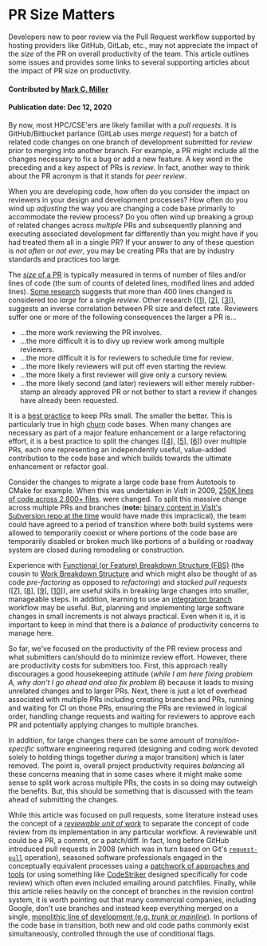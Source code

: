 # PR Size Matters

<!-- deck text start -->
Developers new to peer review via the Pull Request workflow supported by
hosting providers like GitHub, GitLab, etc., may not appreciate the
impact of the *size* of the PR on overall productivity of the team.
This article outlines some issues and provides some links to several
supporting articles about the impact of PR size on productivity.
<!-- deck text end --> 

#### Contributed by [Mark C. Miller](http://github.com/markcmiller86 "Mark C. Miller")
#### Publication date: Dec 12, 2020

By now, most HPC/CSE'ers are likely familiar with a *pull requests*. It is
GitHub/Bitbucket parlance (GitLab uses *merge request*) for a batch of related
code changes on one branch of development submitted for *review* prior to
merging into another branch. For example, a PR might include all the changes
necessary to fix a bug or add a new feature. A key word in the preceding and
a key aspect of PRs is *review*. In fact, another way to think about the
PR acronym is that it stands for *peer review*.

When you are developing code, how often do you consider the impact on reviewers
in your design and development processes? How often do you wind up *adjusting* the
way you are changing a code base primarily to accommodate the review process? Do
you often wind up breaking a group of related changes across *multiple* PRs and
subsequently planning and executing associated development far differently than
you might have if you had treated them all in a single PR? If your answer to any
of these question is *not often* or *not ever*, you may be creating PRs that are
by industry standards and practices too large.

The
[*size* of a PR](https://sourcelevel.io/blog/5-metrics-engineering-managers-can-extract-from-pull-requests)
is typically measured in terms of number of files and/or lines of code (the sum of
counts of deleted lines, modified lines and added lines).
[Some research](https://smartbear.com/learn/code-review/best-practices-for-peer-code-review/)
suggests that more than 400 lines changed is considered *too large* for a single
*review*. Other research ([[1]], [[2]], [[3]]), suggests an inverse correlation between PR size
and defect rate. Reviewers suffer one or more of the following consequences the larger a
PR is...
* ...the more work reviewing the PR involves.
* ...the more difficult it is to divy up review work among multiple reviewers.
* ...the more difficult it is for reviewers to schedule time for review.
* ...the more likely reviewers will put off even starting the review.
* ...the more likely a first reviewer will give only a cursory review.
* ...the more likely second (and later) reviewers will either merely rubber-stamp an
already approved PR or not bother to start a review if changes have already been requested.

It is a [best practice](https://smartbear.com/learn/code-review/best-practices-for-peer-code-review/)
to keep PRs small. The smaller the better. This is particularly true in high 
[churn](https://www.pluralsight.com/blog/tutorials/code-churn) code bases.
When many changes
are necessary as part of a major feature enhancement or a large refactoring effort,
it is a best practice to split the changes ([[4]], [[5]], [[6]]) over multiple PRs,
each one representing an independently useful, value-added contribution to the code
base and which builds towards the ultimate enhancement or refactor goal.

Consider the changes to migrate a large code base from Autotools to CMake for example.
When this was undertaken in VisIt in 2009,
[250K lines of code across 2,800+ files](https://github.com/visit-dav/visit/commit/4c9f66cdbbd0d311e24023da441024cf85de936b).
were changed. To split this massive change across multiple PRs and branches (**note:**
[binary content in VisIt's Subversion repo at the time](https://bssw.io/blog_posts/continuous-technology-refreshment-an-introduction-using-recent-tech-refresh-experiences-on-visit) would have made this impractical),
the team could have agreed to a period of transition where both build systems
were allowed to temporarily coexist or where portions of the code base are temporarily
disabled or broken much like portions of a building or roadway system are closed during
remodeling or construction.

Experience with
[Functional (or Feature) Breakdown Structure (FBS)](https://www.syngenics.com/papers/2009JPC5344F_AIAA_DeHoff.pdf)
(the cousin to
[Work Breakdown Structure](https://en.wikipedia.org/wiki/Work_breakdown_structure) and
which might also be thought of as code *pre-factoring* as opposed to *refactoring*) and
*stacked pull requests* ([[7]], [[8]], [[9]], [[10]]),
are useful skills in breaking large changes into smaller, manageable steps. In addition,
learning to use an
[integration branch](https://www.toptal.com/git/git-workflows-for-pros-a-good-git-guide#integration-branch) 
workflow may be useful.
But, planning and implementing large software changes in small increments is not
always practical. Even when it is, it is important to keep in mind that there is a
*balance* of productivity concerns to manage here.

So far, we've focused on the productivity of the PR review process and what submitters
can/should do to minimize review effort. However, there are productivity costs
for submitters too. First, this approach really discourages a good housekeeping attitude
(*while I am here fixing problem A, why don't I go ahead and also fix problem B*) because
it leads to mixing unrelated changes and to larger PRs. Next, there is just a lot of
overhead associated with multiple PRs including creating branches
and PRs, running and waiting for CI on those PRs, ensuring the PRs are reviewed in
logical order, handling change requests and waiting for reviewers to approve each PR and
potentially applying changes to multiple branches.

In addition, for large changes there can be some amount
of *transition-specific* software engineering required (designing and coding work devoted
solely to holding things together *during* a major transition) which is later removed. The
point is, overall project productivity requires *balancing* all these concerns meaning that
in some cases where it might make some sense to split work across multiple PRs, the costs
in so doing may outweigh the benefits. But, this should be something that is discussed with
the team ahead of submitting the changes.

While this article was focused on pull requests, some literature instead uses the concept of a 
[*reviewable unit of work*](https://insights.dice.com/2013/01/28/how-to-take-pain-out-of-code-reviews/)
to separate the concept of code review from its implementation in any particular workflow.
A reviewable unit could be a PR,
a commit, or a patch/diff. In fact, long before GitHub introduced pull requests in 2008 (which was
in turn based on Git's [`request-pull`](https://git-scm.com/docs/git-request-pull) operation),
seasoned software professionals engaged in the conceptually equivalent processes using a
[patchwork of approaches and tools](https://www.cmcrossroads.com/article/pros-and-cons-four-kinds-code-reviews)
(or using something like [CodeStriker](http://codestriker.sourceforge.net) designed specifically for
code review) which often even included emailing around patchfiles. Finally, while this
article relies heavily on the concept of branches in the revision control system, it is worth
pointing out that many commercial companies, including Google, don't use branches and instead
keep everything merged on a single,
[monolithic line of development (e.g. *trunk* or *mainline*)](https://cacm.acm.org/magazines/2016/7/204032-why-google-stores-billions-of-lines-of-code-in-a-single-repository/fulltext).
In portions of the code base in transition, both new and old code paths commonly exist
simultaneously, controlled through the use of conditional flags.

[1]: https://sback.it/publications/icse2018seip.pdf
[2]: https://www.microsoft.com/en-us/research/wp-content/uploads/2016/02/bosu2015useful.pdf
[3]: https://www.microsoft.com/en-us/research/wp-content/uploads/2015/05/PID3556473.pdf

[4]: https://www.thedroidsonroids.com/blog/splitting-pull-request
[5]: https://derwolfe.net/2016/01/23/splitting-up-pull-requests/
[6]: https://glennstovall.com/5-ways-to-carve-large-pull-requests-into-bite-sized-ones/

[7]: https://www.michaelagreiler.com/stacked-pull-requests/
[8]: https://divyanshu013.dev/blog/code-review-stacked-prs/
[9]: https://jg.gg/2018/09/29/stacked-diffs-versus-pull-requests/
[10]: https://github.com/marketplace/stacked-pull-requests
